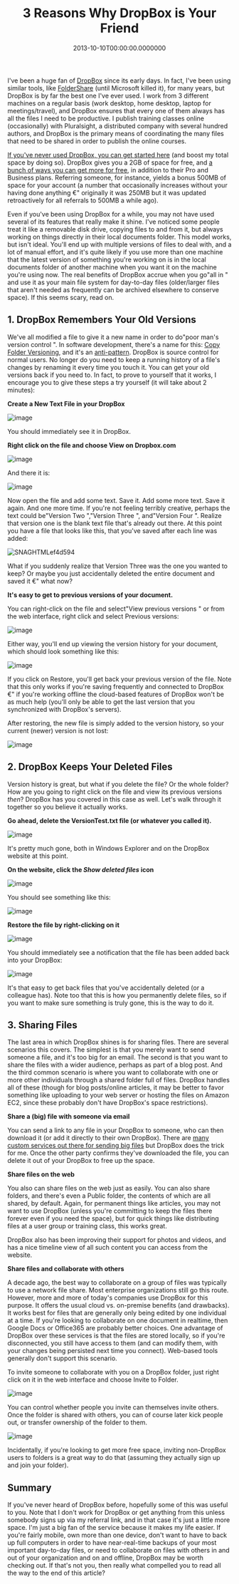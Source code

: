 ﻿---
title: 3 Reasons Why DropBox is Your Friend
date: "2013-10-10T00:00:00.0000000"
featuredImage: /img/dropbox.png
---

I've been a huge fan of [DropBox](https://www.dropbox.com) since its early days. In fact, I've been using similar tools, like [FolderShare](http://foldershare.com) (until Microsoft killed it), for many years, but DropBox is by far the best one I've ever used. I work from 3 different machines on a regular basis (work desktop, home desktop, laptop for meetings/travel), and DropBox ensures that every one of them always has all the files I need to be productive. I publish training classes online (occasionally) with Pluralsight, a distributed company with several hundred authors, and DropBox is the primary means of coordinating the many files that need to be shared in order to publish the online courses.

[If you've never used DropBox, you can get started here](https://db.tt/9EN76sb) (and boost my total space by doing so). DropBox gives you a 2GB of space for free, and [a bunch of ways you can get more for free](https://www.dropbox.com/getspace), in addition to their Pro and Business plans. Referring someone, for instance, yields a bonus 500MB of space for your account (a number that occasionally increases without your having done anything €" originally it was 250MB but it was updated retroactively for all referrals to 500MB a while ago).

Even if you've been using DropBox for a while, you may not have used several of its features that really make it shine. I've noticed some people treat it like a removable disk drive, copying files to and from it, but always working on things directly in their local documents folder. This model works, but isn't ideal. You'll end up with multiple versions of files to deal with, and a lot of manual effort, and it's quite likely if you use more than one machine that the latest version of something you're working on is in the local documents folder of another machine when you want it on the machine you're using now. The real benefits of DropBox accrue when you go"all in " and use it as your main file system for day-to-day files (older/larger files that aren't needed as frequently can be archived elsewhere to conserve space). If this seems scary, read on.

## 1\. DropBox Remembers Your Old Versions

We've all modified a file to give it a new name in order to do"poor man's version control ". In software development, there's a name for this: [Copy Folder Versioning](http://deviq.com/copy-folder-versioning), and it's an [anti-pattern](http://deviq.com/topics/antipatterns). DropBox is source control for normal users. No longer do you need to keep a running history of a file's changes by renaming it every time you touch it. You can get your old versions back if you need to. In fact, to prove to yourself that it works, I encourage you to give these steps a try yourself (it will take about 2 minutes):

**Create a New Text File in your DropBox**

![image](/img/image_5.png"image")

You should immediately see it in DropBox.

**Right click on the file and choose View on Dropbox.com**

![image](/img/image_6_1.png"image")

And there it is:

![image](/img/image_9.png"image")

Now open the file and add some text. Save it. Add some more text. Save it again. And one more time. If you're not feeling terribly creative, perhaps the text could be"Version Two ","Version Three ", and"Version Four ". Realize that version one is the blank text file that's already out there. At this point you have a file that looks like this, that you've saved after each line was added:

![SNAGHTMLef4d594](/img/SNAGHTMLef4d594_1.png"SNAGHTMLef4d594")

What if you suddenly realize that Version Three was the one you wanted to keep? Or maybe you just accidentally deleted the entire document and saved it €" what now?

**It's easy to get to previous versions of your document.**

You can right-click on the file and select"View previous versions " or from the web interface, right click and select Previous versions:

![image](/img/image_12.png"image")

Either way, you'll end up viewing the version history for your document, which should look something like this:

![image](/img/image_15.png"image")

If you click on Restore, you'll get back your previous version of the file. Note that this only works if you're saving frequently and connected to DropBox €" if you're working offline the cloud-based features of DropBox won't be as much help (you'll only be able to get the last version that you synchronized with DropBox's servers).

After restoring, the new file is simply added to the version history, so your current (newer) version is not lost:

![image](/img/image_18.png"image")

## 2\. DropBox Keeps Your Deleted Files

Version history is great, but what if you delete the file? Or the whole folder? How are you going to right click on the file and view its previous versions _then_? DropBox has you covered in this case as well. Let's walk through it together so you believe it actually works.

**Go ahead, delete the VersionTest.txt file (or whatever you called it).**

![image](/img/image_27.png"image")

It's pretty much gone, both in Windows Explorer and on the DropBox website at this point.

**On the website, click the _Show deleted files_ icon**

![image](/img/image_26.png"image")

You should see something like this:

![image](/img/image_25.png"image")

**Restore the file by right-clicking on it**

![image](/img/image_32.png"image")

You should immediately see a notification that the file has been added back into your DropBox:

![image](/img/image_33.png"image")

It's that easy to get back files that you've accidentally deleted (or a colleague has). Note too that this is how you permanently delete files, so if you want to make sure something is truly gone, this is the way to do it.

## 3\. Sharing Files

The last area in which DropBox shines is for sharing files. There are several scenarios this covers. The simplest is that you merely want to send someone a file, and it's too big for an email. The second is that you want to share the files with a wider audience, perhaps as part of a blog post. And the third common scenario is where you want to collaborate with one or more other individuals through a shared folder full of files. DropBox handles all of these (though for blog posts/online articles, it may be better to favor something like uploading to your web server or hosting the files on Amazon EC2, since these probably don't have DropBox's space restrictions).

**Share a (big) file with someone via email**

You can send a link to any file in your DropBox to someone, who can then download it (or add it directly to their own DropBox). There are [many custom services out there for sending big files](https://www.google.com/search?q=send+big+files) but DropBox does the trick for me. Once the other party confirms they've downloaded the file, you can delete it out of your DropBox to free up the space.

**Share files on the web**

You also can share files on the web just as easily. You can also share folders, and there's even a Public folder, the contents of which are all shared, by default. Again, for permanent things like articles, you may not want to use DropBox (unless you're committing to keep the files there forever even if you need the space), but for quick things like distributing files at a user group or training class, this works great.

DropBox also has been improving their support for photos and videos, and has a nice timeline view of all such content you can access from the website.

**Share files and collaborate with others**

A decade ago, the best way to collaborate on a group of files was typically to use a network file share. Most enterprise organizations still go this route. However, more and more of today's companies use DropBox for this purpose. It offers the usual cloud vs. on-premise benefits (and drawbacks). It works best for files that are generally only being edited by one individual at a time. If you're looking to collaborate on one document in realtime, then Google Docs or Office365 are probably better choices. One advantage of DropBox over these services is that the files are stored locally, so if you're disconnected, you still have access to them (and can modify them, with your changes being persisted next time you connect). Web-based tools generally don't support this scenario.

To invite someone to collaborate with you on a DropBox folder, just right click on it in the web interface and choose Invite to Folder.

![image](/img/image_36.png"image")

You can control whether people you invite can themselves invite others. Once the folder is shared with others, you can of course later kick people out, or transfer ownership of the folder to them.

![image](/img/image_39.png"image")

Incidentally, if you're looking to get more free space, inviting non-DropBox users to folders is a great way to do that (assuming they actually sign up and join your folder).

## Summary

If you've never heard of DropBox before, hopefully some of this was useful to you. Note that I don't work for DropBox or get anything from this unless somebody signs up via my referral link, and in that case it's just a little more space. I'm just a big fan of the service because it makes my life easier. If you're fairly mobile, own more than one device, don't want to have to back up full computers in order to have near-real-time backups of your most important day-to-day files, or need to collaborate on files with others in and out of your organization and on and offline, DropBox may be worth checking out. If that's not you, then really what compelled you to read all the way to the end of this article?

